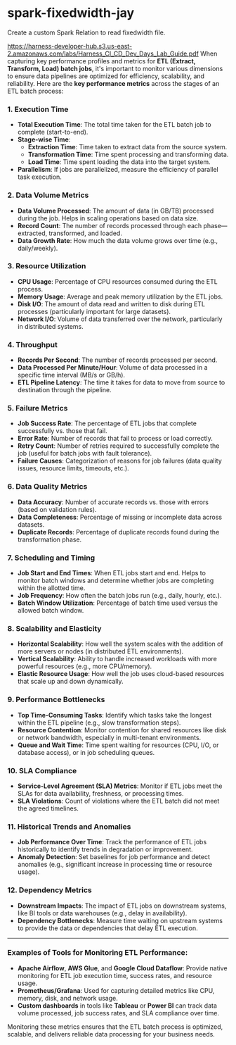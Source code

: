 # spark-fixedwidth-jay
Create a custom Spark Relation to read fixedwidth file.

https://harness-developer-hub.s3.us-east-2.amazonaws.com/labs/Harness_CI_CD_Dev_Days_Lab_Guide.pdf
When capturing key performance profiles and metrics for **ETL (Extract, Transform, Load) batch jobs**, it's important to monitor various dimensions to ensure data pipelines are optimized for efficiency, scalability, and reliability. Here are the **key performance metrics** across the stages of an ETL batch process:

### **1. Execution Time**
   - **Total Execution Time**: The total time taken for the ETL batch job to complete (start-to-end).
   - **Stage-wise Time**:
     - **Extraction Time**: Time taken to extract data from the source system.
     - **Transformation Time**: Time spent processing and transforming data.
     - **Load Time**: Time spent loading the data into the target system.
   - **Parallelism**: If jobs are parallelized, measure the efficiency of parallel task execution.

### **2. Data Volume Metrics**
   - **Data Volume Processed**: The amount of data (in GB/TB) processed during the job. Helps in scaling operations based on data size.
   - **Record Count**: The number of records processed through each phase—extracted, transformed, and loaded.
   - **Data Growth Rate**: How much the data volume grows over time (e.g., daily/weekly).

### **3. Resource Utilization**
   - **CPU Usage**: Percentage of CPU resources consumed during the ETL process.
   - **Memory Usage**: Average and peak memory utilization by the ETL jobs.
   - **Disk I/O**: The amount of data read and written to disk during ETL processes (particularly important for large datasets).
   - **Network I/O**: Volume of data transferred over the network, particularly in distributed systems.

### **4. Throughput**
   - **Records Per Second**: The number of records processed per second.
   - **Data Processed Per Minute/Hour**: Volume of data processed in a specific time interval (MB/s or GB/h).
   - **ETL Pipeline Latency**: The time it takes for data to move from source to destination through the pipeline.

### **5. Failure Metrics**
   - **Job Success Rate**: The percentage of ETL jobs that complete successfully vs. those that fail.
   - **Error Rate**: Number of records that fail to process or load correctly.
   - **Retry Count**: Number of retries required to successfully complete the job (useful for batch jobs with fault tolerance).
   - **Failure Causes**: Categorization of reasons for job failures (data quality issues, resource limits, timeouts, etc.).

### **6. Data Quality Metrics**
   - **Data Accuracy**: Number of accurate records vs. those with errors (based on validation rules).
   - **Data Completeness**: Percentage of missing or incomplete data across datasets.
   - **Duplicate Records**: Percentage of duplicate records found during the transformation phase.

### **7. Scheduling and Timing**
   - **Job Start and End Times**: When ETL jobs start and end. Helps to monitor batch windows and determine whether jobs are completing within the allotted time.
   - **Job Frequency**: How often the batch jobs run (e.g., daily, hourly, etc.).
   - **Batch Window Utilization**: Percentage of batch time used versus the allowed batch window.

### **8. Scalability and Elasticity**
   - **Horizontal Scalability**: How well the system scales with the addition of more servers or nodes (in distributed ETL environments).
   - **Vertical Scalability**: Ability to handle increased workloads with more powerful resources (e.g., more CPU/memory).
   - **Elastic Resource Usage**: How well the job uses cloud-based resources that scale up and down dynamically.

### **9. Performance Bottlenecks**
   - **Top Time-Consuming Tasks**: Identify which tasks take the longest within the ETL pipeline (e.g., slow transformation steps).
   - **Resource Contention**: Monitor contention for shared resources like disk or network bandwidth, especially in multi-tenant environments.
   - **Queue and Wait Time**: Time spent waiting for resources (CPU, I/O, or database access), or in job scheduling queues.

### **10. SLA Compliance**
   - **Service-Level Agreement (SLA) Metrics**: Monitor if ETL jobs meet the SLAs for data availability, freshness, or processing times.
   - **SLA Violations**: Count of violations where the ETL batch did not meet the agreed timelines.

### **11. Historical Trends and Anomalies**
   - **Job Performance Over Time**: Track the performance of ETL jobs historically to identify trends in degradation or improvement.
   - **Anomaly Detection**: Set baselines for job performance and detect anomalies (e.g., significant increase in processing time or resource usage).

### **12. Dependency Metrics**
   - **Downstream Impacts**: The impact of ETL jobs on downstream systems, like BI tools or data warehouses (e.g., delay in availability).
   - **Dependency Bottlenecks**: Measure time waiting on upstream systems to provide the data or dependencies that delay ETL execution.

---

### **Examples of Tools for Monitoring ETL Performance**:
- **Apache Airflow**, **AWS Glue**, and **Google Cloud Dataflow**: Provide native monitoring for ETL job execution time, success rates, and resource usage.
- **Prometheus/Grafana**: Used for capturing detailed metrics like CPU, memory, disk, and network usage.
- **Custom dashboards** in tools like **Tableau** or **Power BI** can track data volume processed, job success rates, and SLA compliance over time.

Monitoring these metrics ensures that the ETL batch process is optimized, scalable, and delivers reliable data processing for your business needs.


